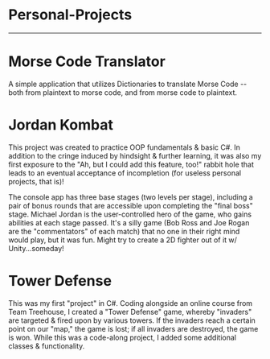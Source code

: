 # Personal-Projects
_________________________________


# Morse Code Translator

A simple application that utilizes Dictionaries to translate Morse Code -- both from plaintext to morse code, and from morse code to plaintext. 

# Jordan Kombat

This project was created to practice OOP fundamentals & basic C#.  In addition to the cringe induced by hindsight & further learning, it was also my first exposure to the "Ah, but I could add this feature, too!" rabbit hole that leads to an eventual acceptance of incompletion (for useless personal projects, that is)!

The console app has three base stages (two levels per stage), including a pair of bonus rounds that are accessible upon completing the "final boss" stage. Michael Jordan is the user-controlled hero of the game, who gains abilities at each stage passed.  It's a silly game (Bob Ross and Joe Rogan are the "commentators" of each match) that no one in their right mind would play, but it was fun.  Might try to create a 2D fighter out of it w/ Unity...someday!

# Tower Defense

This was my first "project" in C#.  Coding alongside an online course from Team Treehouse, I created a "Tower Defense" game, whereby "invaders" are targeted & fired upon by various towers.  If the invaders reach a certain point on our "map," the game is lost; if all invaders are destroyed, the game is won.  While this was a code-along project, I added some additional classes & functionality.
